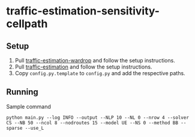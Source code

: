 # traffic-estimation-sensitivity-cellpath

## Setup

1. Pull [traffic-estimation-wardrop](https://github.com/jeromethai/traffic-estimation-wardrop) and follow the setup instructions.
1. Pull [traffic-estimation](https://github.com/cathywu/traffic-estimation) and follow the setup instructions.
1. Copy `config.py.template` to `config.py` and add the respective paths.

## Running

Sample command

    python main.py --log INFO --output --NLP 10 --NL 0 --nrow 4 --solver CS --NB 50 --ncol 8 --nodroutes 15 --model UE --NS 0 --method BB --sparse --use_L
